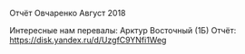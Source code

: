 Отчёт Овчаренко
Август 2018

Интересные нам перевалы: Арктур Восточный (1Б)
Отчёт: https://disk.yandex.ru/d/UzgfC9YNfi1Weg
